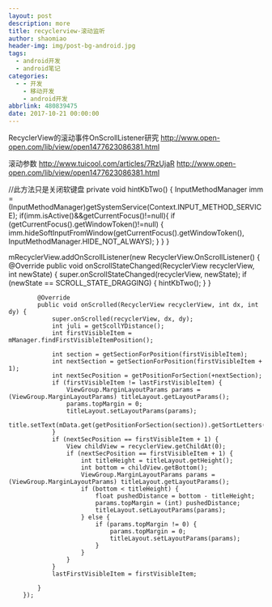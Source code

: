 ```yaml
---
layout: post
description: more
title: recyclerview-滚动监听
author: shaomiao
header-img: img/post-bg-android.jpg
tags:
  - android开发
  - android笔记
categories:
  - - 开发
    - 移动开发
    - android开发
abbrlink: 480839475
date: 2017-10-21 00:00:00
---
```

RecyclerView的滚动事件OnScrollListener研究
http://www.open-open.com/lib/view/open1477623086381.html

滚动参数
http://www.tuicool.com/articles/7RzUjaR
http://www.open-open.com/lib/view/open1477623086381.html


//此方法只是关闭软键盘
    private void hintKbTwo() {
        InputMethodManager imm = (InputMethodManager)getSystemService(Context.INPUT_METHOD_SERVICE);
        if(imm.isActive()&&getCurrentFocus()!=null){
            if (getCurrentFocus().getWindowToken()!=null) {
                imm.hideSoftInputFromWindow(getCurrentFocus().getWindowToken(), InputMethodManager.HIDE_NOT_ALWAYS);
            }
        }
    }


mRecyclerView.addOnScrollListener(new RecyclerView.OnScrollListener() {
            @Override
            public void onScrollStateChanged(RecyclerView recyclerView, int newState) {
                super.onScrollStateChanged(recyclerView, newState);
                if (newState == SCROLL_STATE_DRAGGING) {
                    hintKbTwo();
                }
            }

            @Override
            public void onScrolled(RecyclerView recyclerView, int dx, int dy) {
                super.onScrolled(recyclerView, dx, dy);
                int juli = getScollYDistance();
                int firstVisibleItem = mManager.findFirstVisibleItemPosition();

                int section = getSectionForPosition(firstVisibleItem);
                int nextSection = getSectionForPosition(firstVisibleItem + 1);
                int nextSecPosition = getPositionForSection(+nextSection);
                if (firstVisibleItem != lastFirstVisibleItem) {
                    ViewGroup.MarginLayoutParams params = (ViewGroup.MarginLayoutParams) titleLayout.getLayoutParams();
                    params.topMargin = 0;
                    titleLayout.setLayoutParams(params);
                    title.setText(mData.get(getPositionForSection(section)).getSortLetters());
                }
                if (nextSecPosition == firstVisibleItem + 1) {
                    View childView = recyclerView.getChildAt(0);
                    if (nextSecPosition == firstVisibleItem + 1) {
                        int titleHeight = titleLayout.getHeight();
                        int bottom = childView.getBottom();
                        ViewGroup.MarginLayoutParams params = (ViewGroup.MarginLayoutParams) titleLayout.getLayoutParams();
                        if (bottom < titleHeight) {
                            float pushedDistance = bottom - titleHeight;
                            params.topMargin = (int) pushedDistance;
                            titleLayout.setLayoutParams(params);
                        } else {
                            if (params.topMargin != 0) {
                                params.topMargin = 0;
                                titleLayout.setLayoutParams(params);
                            }
                        }
                    }
                }
                lastFirstVisibleItem = firstVisibleItem;

            }
        });
